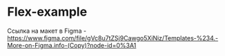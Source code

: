 # Flex-example

Ссылка на макет в Figma - https://www.figma.com/file/gVc8u7tZSj9Cawgo5XiNiz/Templates-%234.-More-on-Figma.info-(Copy)?node-id=0%3A1

